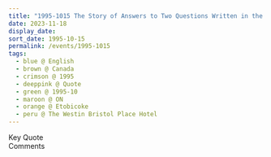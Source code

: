 ```yaml
---
title: "1995-1015 The Story of Answers to Two Questions Written in the Morning, The Westin Bristol Place Hotel, 950 Dixon Rd, Etobicoke (2.5 kms from Lester B. Pearson International Airport of Toronto), ON, Canada"
date: 2023-11-18
display_date: 
sort_date: 1995-10-15
permalink: /events/1995-1015
tags:
  - blue @ English
  - brown @ Canada
  - crimson @ 1995
  - deeppink @ Quote
  - green @ 1995-10
  - maroon @ ON
  - orange @ Etobicoke
  - peru @ The Westin Bristol Place Hotel
---
```


<wave-list>
  <list-title color="green" width="75">Key Quote</list-title>
  <list-item color="BlanchedAlmond"  width="200"></list-item>
  <list-item color="Lavender"></list-item>
  <list-item color="BlanchedAlmond"></list-item>
</wave-list>

<br>

<wave-list>
  <list-title color="green" width="75">Comments</list-title>
  <list-item color="BlanchedAlmond"  width="200"></list-item>
  <list-item color="Lavender"></list-item>
  <list-item color="BlanchedAlmond"></list-item>
</wave-list>